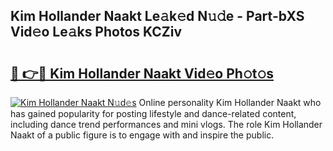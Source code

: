 ## Kim Hollander Naakt Le𝚊k𝚎d N𝚞𝚍e - Part-bXS Vid𝚎o Le𝚊ks Photos KCZiv

# <h2><a href="http://fb9uic.evod.top/?m=Kim+Hollander+Naakt">🔗 👉🔴 Kim Hollander Naakt Vid𝚎o Ph𝚘t𝚘s</a></h2>

[![Kim Hollander Naakt N𝚞d𝚎s](https://i.imgur.com/8V9OHl7.gif)](http://fb9uic.evod.top/?m=Kim+Hollander+Naakt)
Online personality Kim Hollander Naakt who has gained popularity for posting lifestyle and dance-related content, including dance trend performances and mini vlogs. The role Kim Hollander Naakt of a public figure is to engage with and inspire the public. 
